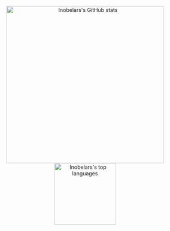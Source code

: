 <!-- 
  inobelar/inobelar is a special repository because its `README.md` (this file) appears on GitHub profile.

  References:
    - Icons sources:
      - https://github.com/simple-icons/simple-icons (https://simpleicons.org)
    - Spaces:
      - https://stackoverflow.com/a/8515417/

  TODO: Bash -> ZSH, CMake + QMake, curl + wget
-->

<!--

#### Development tools:

<p align="center">
  <img alt="C"               height="18px" width="18px" src="https://cdn.jsdelivr.net/npm/simple-icons@v3/icons/c.svg" />
  <img alt="C++"             height="18px" width="18px" src="https://cdn.jsdelivr.net/npm/simple-icons@v3/icons/cplusplus.svg" />
  <img alt="Qt"              height="18px" width="18px" src="https://cdn.jsdelivr.net/npm/simple-icons@v3/icons/qt.svg" />
  <img alt="Lua"             height="18px" width="18px" src="https://cdn.jsdelivr.net/npm/simple-icons@v3/icons/lua.svg" />
  <img alt="WebAssembly"     height="18px" width="18px" src="https://cdn.jsdelivr.net/npm/simple-icons@v3/icons/webassembly.svg" />
  &emsp;
  <img alt="OpenGL"          height="18px" width="18px" src="https://cdn.jsdelivr.net/npm/simple-icons@v3/icons/opengl.svg" />
  &emsp;
  <img alt="Markdown"        height="18px" width="18px" src="https://cdn.jsdelivr.net/npm/simple-icons@v3/icons/markdown.svg" />
  <img alt="LaTeX"           height="18px" width="18px" src="https://cdn.jsdelivr.net/npm/simple-icons@v3/icons/latex.svg" />
</p>

<p align="center">
  <img alt="Linux"           height="18px" width="18px" src="https://cdn.jsdelivr.net/npm/simple-icons@v3/icons/linux.svg" />
  <img alt="X.Org"           height="18px" width="18px" src="https://cdn.jsdelivr.net/npm/simple-icons@v3/icons/x-dot-org.svg" />
  <img alt="GNU"             height="18px" width="18px" src="https://cdn.jsdelivr.net/npm/simple-icons@v3/icons/gnu.svg" />
  <img alt="Debian"          height="18px" width="18px" src="https://cdn.jsdelivr.net/npm/simple-icons@v3/icons/debian.svg" />
  <img alt="Ubuntu"          height="18px" width="18px" src="https://cdn.jsdelivr.net/npm/simple-icons@v3/icons/ubuntu.svg" />
  <img alt="KDE"             height="18px" width="18px" src="https://cdn.jsdelivr.net/npm/simple-icons@v3/icons/kde.svg" />
  &emsp;
  <img alt="Bash"            height="18px" width="18px" src="https://cdn.jsdelivr.net/npm/simple-icons@v3/icons/gnubash.svg" />
  <img alt="Git"             height="18px" width="18px" src="https://cdn.jsdelivr.net/npm/simple-icons@v3/icons/git.svg" />
  <img alt="CMake"           height="18px" width="18px" src="https://cdn.jsdelivr.net/npm/simple-icons@v3/icons/cmake.svg" />
  <img alt="QEMU"            height="18px" width="18px" src="https://cdn.jsdelivr.net/npm/simple-icons@v3/icons/qemu.svg" />
  <img alt="LLVM"            height="18px" width="18px" src="https://cdn.jsdelivr.net/npm/simple-icons@v3/icons/llvm.svg" />
  <img alt="curl"            height="18px" width="18px" src="https://cdn.jsdelivr.net/npm/simple-icons@v3/icons/curl.svg" />
  <img alt="Sublime Text"    height="18px" width="18px" src="https://cdn.jsdelivr.net/npm/simple-icons@v3/icons/sublimetext.svg" />
  &emsp;
  <img alt="Google Chrome"   height="18px" width="18px" src="https://cdn.jsdelivr.net/npm/simple-icons@v3/icons/googlechrome.svg" />
  <img alt="Firefox"         height="18px" width="18px" src="https://cdn.jsdelivr.net/npm/simple-icons@v3/icons/firefoxbrowser.svg" />
  <img alt="Opera"           height="18px" width="18px" src="https://cdn.jsdelivr.net/npm/simple-icons@v3/icons/opera.svg" />
  &emsp;
  <img alt="Adobe Photoshop" height="18px" width="18px" src="https://cdn.jsdelivr.net/npm/simple-icons@v3/icons/adobephotoshop.svg" />
  <img alt="Blender"         height="18px" width="18px" src="https://cdn.jsdelivr.net/npm/simple-icons@v3/icons/blender.svg" />
  <img alt="LibreOffice"     height="18px" width="18px" src="https://cdn.jsdelivr.net/npm/simple-icons@v3/icons/libreoffice.svg" />
  <img alt="VLC"             height="18px" width="18px" src="https://cdn.jsdelivr.net/npm/simple-icons@v3/icons/vlcmediaplayer.svg" />
  <img alt="OBS Studio"      height="18px" width="18px" src="https://cdn.jsdelivr.net/npm/simple-icons@v3/icons/obsstudio.svg" />
</p>

-----

#### Used services:

<p align="center">
  <img alt="Google"          height="18px" width="18px" src="https://cdn.jsdelivr.net/npm/simple-icons@v3/icons/google.svg" />
  <img alt="GMail"           height="18px" width="18px" src="https://cdn.jsdelivr.net/npm/simple-icons@v3/icons/gmail.svg" />
  &emsp;
  <img alt="RSS"             height="18px" width="18px" src="https://cdn.jsdelivr.net/npm/simple-icons@v3/icons/rss.svg" />
  <img alt="Feedly"          height="18px" width="18px" src="https://cdn.jsdelivr.net/npm/simple-icons@v3/icons/feedly.svg" />
  <img alt="Habr"            height="18px" width="18px" src="https://cdn.jsdelivr.net/npm/simple-icons@v3/icons/habr.svg" />
  <img alt="Medium"          height="18px" width="18px" src="https://cdn.jsdelivr.net/npm/simple-icons@v3/icons/medium.svg" />
  <img alt="Dev.to"          height="18px" width="18px" src="https://cdn.jsdelivr.net/npm/simple-icons@v3/icons/dev-dot-to.svg" />
  &emsp;
  <img alt="YouTube"         height="18px" width="18px" src="https://cdn.jsdelivr.net/npm/simple-icons@v3/icons/youtube.svg" />
  <img alt="Vimeo"           height="18px" width="18px" src="https://cdn.jsdelivr.net/npm/simple-icons@v3/icons/vimeo.svg" />
  <img alt="Twitch"          height="18px" width="18px" src="https://cdn.jsdelivr.net/npm/simple-icons@v3/icons/twitch.svg" />
  &emsp;
  <img alt="SoundCloud"      height="18px" width="18px" src="https://cdn.jsdelivr.net/npm/simple-icons@v3/icons/soundcloud.svg" />
  <img alt="Shazam"          height="18px" width="18px" src="https://cdn.jsdelivr.net/npm/simple-icons@v3/icons/shazam.svg" />
  &emsp;
  <img alt="StackOverflow"   height="18px" width="18px" src="https://cdn.jsdelivr.net/npm/simple-icons@v3/icons/stackoverflow.svg" />
  <img alt="GitHub"          height="18px" width="18px" src="https://cdn.jsdelivr.net/npm/simple-icons@v3/icons/github.svg" />
  <img alt="GitLab"          height="18px" width="18px" src="https://cdn.jsdelivr.net/npm/simple-icons@v3/icons/gitlab.svg" />
  <img alt="LinkedIn"        height="18px" width="18px" src="https://cdn.jsdelivr.net/npm/simple-icons@v3/icons/linkedin.svg" />
  &emsp;
  <img alt="Steam"           height="18px" width="18px" src="https://cdn.jsdelivr.net/npm/simple-icons@v3/icons/steam.svg" />
  <img alt="DeviantArt"      height="18px" width="18px" src="https://cdn.jsdelivr.net/npm/simple-icons@v3/icons/deviantart.svg" />
  <img alt="VKontakte"       height="18px" width="18px" src="https://cdn.jsdelivr.net/npm/simple-icons@v3/icons/vk.svg" />
  <img alt="Instagram"       height="18px" width="18px" src="https://cdn.jsdelivr.net/npm/simple-icons@v3/icons/instagram.svg" />
  &emsp;
  <img alt="Telegram"        height="18px" width="18px" src="https://cdn.jsdelivr.net/npm/simple-icons@v3/icons/telegram.svg" />
  <img alt="Skype"           height="18px" width="18px" src="https://cdn.jsdelivr.net/npm/simple-icons@v3/icons/skype.svg" />
</p>

<p align="center">
  <img alt="Android"         height="18px" width="18px" src="https://cdn.jsdelivr.net/npm/simple-icons@v3/icons/android.svg" />
  <img alt="Intel"           height="18px" width="18px" src="https://cdn.jsdelivr.net/npm/simple-icons@v3/icons/intel.svg" />
  <img alt="NVidia"          height="18px" width="18px" src="https://cdn.jsdelivr.net/npm/simple-icons@v3/icons/nvidia.svg" />
  <img alt="Oculus"          height="18px" width="18px" src="https://cdn.jsdelivr.net/npm/simple-icons@v3/icons/oculus.svg" />
  &emsp;
  <img alt="McDonalds"       height="18px" width="18px" src="https://cdn.jsdelivr.net/npm/simple-icons@v3/icons/mcdonalds.svg" />
  <img alt="Pepsi"           height="18px" width="18px" src="https://cdn.jsdelivr.net/npm/simple-icons@v3/icons/pepsi.svg" />
  &emsp;
  <img alt="DHL"             height="18px" width="18px" src="https://cdn.jsdelivr.net/npm/simple-icons@v3/icons/dhl.svg" />
</p>

-----

#### Interested in:

<p align="center">
  <img alt="Haskell"         height="18px" width="18px" src="https://cdn.jsdelivr.net/npm/simple-icons@v3/icons/haskell.svg" />
  <img alt="Rust"            height="18px" width="18px" src="https://cdn.jsdelivr.net/npm/simple-icons@v3/icons/rust.svg" />
  <img alt="Scala"           height="18px" width="18px" src="https://cdn.jsdelivr.net/npm/simple-icons@v3/icons/scala.svg" />
  <img alt="Haxe"            height="18px" width="18px" src="https://cdn.jsdelivr.net/npm/simple-icons@v3/icons/haxe.svg" />
  <img alt="Ruby"            height="18px" width="18px" src="https://cdn.jsdelivr.net/npm/simple-icons@v3/icons/ruby.svg" />
  <img alt="TypeScript"      height="18px" width="18px" src="https://cdn.jsdelivr.net/npm/simple-icons@v3/icons/typescript.svg" />
  &emsp;
  <img alt="WebGL"           height="18px" width="18px" src="https://cdn.jsdelivr.net/npm/simple-icons@v3/icons/webgl.svg" />
</p>

<p align="center">
  <img alt="Flutter"         height="18px" width="18px" src="https://cdn.jsdelivr.net/npm/simple-icons@v3/icons/flutter.svg" />
  <img alt="Jekyll"          height="18px" width="18px" src="https://cdn.jsdelivr.net/npm/simple-icons@v3/icons/jekyll.svg" />
  <img alt="Unreal Engine"   height="18px" width="18px" src="https://cdn.jsdelivr.net/npm/simple-icons@v3/icons/unrealengine.svg" />
  &emsp;
  <img alt="ArchLinux"       height="18px" width="18px" src="https://cdn.jsdelivr.net/npm/simple-icons@v3/icons/archlinux.svg" />
  <img alt="AwesomeWM"       height="18px" width="18px" src="https://cdn.jsdelivr.net/npm/simple-icons@v3/icons/awesomewm.svg" />
  &emsp;
  <img alt="Raspberry Pi"    height="18px" width="18px" src="https://cdn.jsdelivr.net/npm/simple-icons@v3/icons/raspberrypi.svg" />
  <img alt="Arduino"         height="18px" width="18px" src="https://cdn.jsdelivr.net/npm/simple-icons@v3/icons/arduino.svg" />
  &emsp;
  <img alt="Slack"           height="18px" width="18px" src="https://cdn.jsdelivr.net/npm/simple-icons@v3/icons/slack.svg" />
  <img alt="Grafana"         height="18px" width="18px" src="https://cdn.jsdelivr.net/npm/simple-icons@v3/icons/grafana.svg" />
  &emsp;
  <img alt="NeoVim"          height="18px" width="18px" src="https://cdn.jsdelivr.net/npm/simple-icons@v3/icons/neovim.svg" />
  &emsp;
  <img alt="Adobe Illustrator" height="18px" width="18px" src="https://cdn.jsdelivr.net/npm/simple-icons@v3/icons/adobeillustrator.svg" />
  <img alt="Rhinoceros"        height="18px" width="18px" src="https://cdn.jsdelivr.net/npm/simple-icons@v3/icons/rhinoceros.svg" />
  <img alt="Houdini"           height="18px" width="18px" src="https://cdn.jsdelivr.net/npm/simple-icons@v3/icons/houdini.svg" />
  &emsp;
  <img alt="SpaceX"            height="18px" width="18px" src="https://cdn.jsdelivr.net/npm/simple-icons@v3/icons/spacex.svg" />
  <img alt="Tesla"             height="18px" width="18px" src="https://cdn.jsdelivr.net/npm/simple-icons@v3/icons/tesla.svg" />
</p>

-->

<!-- Status codes (notice special sizes - to make blocks look the same by height -->
<p align="center">
  <a href="https://github.com/anuraghazra/github-readme-stats">
    <img alt="Inobelars's GitHub stats"  width="420"  src="https://github-readme-stats.vercel.app/api?username=inobelar&show_icons=true&theme=react"/>
    <img alt="Inobelars's top languages" height="165" src="https://github-readme-stats.vercel.app/api/top-langs/?username=inobelar&theme=react&layout=compact"/>
  </a>
</p>

<!--
**inobelar/inobelar** is a ✨ _special_ ✨ repository because its `README.md` (this file) appears on your GitHub profile.

Here are some ideas to get you started:

- 🔭 I’m currently working on ...
- 🌱 I’m currently learning ...
- 👯 I’m looking to collaborate on ...
- 🤔 I’m looking for help with ...
- 💬 Ask me about ...
- 📫 How to reach me: ...
- 😄 Pronouns: ...
- ⚡ Fun fact: ...
-->
